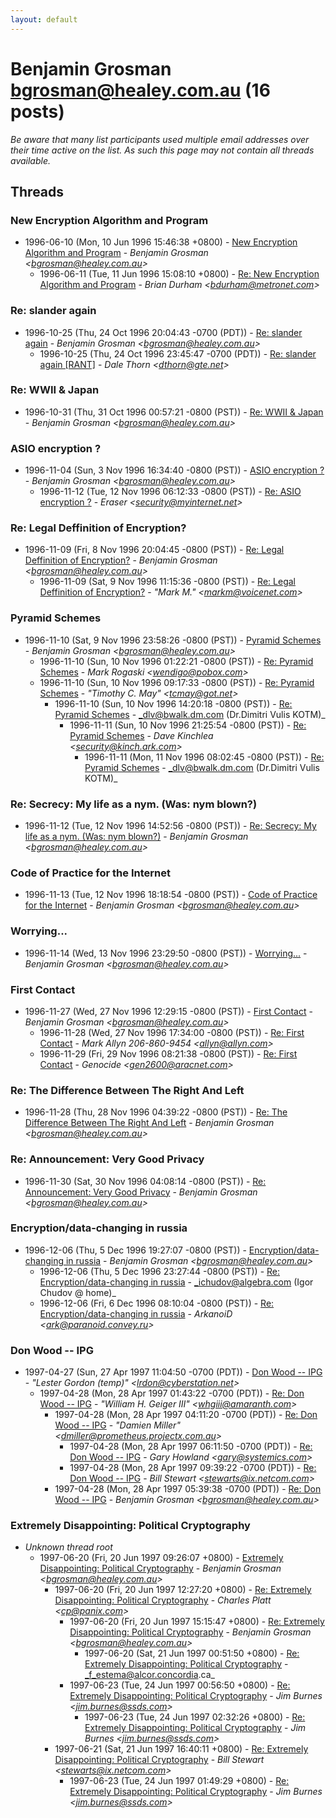 ```yaml
---
layout: default
---
```


# Benjamin Grosman <bgrosman@healey.com.au> (16 posts)

_Be aware that many list participants used multiple email addresses over their time active on the list. As such this page may not contain all threads available._

## Threads

### New Encryption Algorithm and Program
+ 1996-06-10 (Mon, 10 Jun 1996 15:46:38 +0800) - [New Encryption Algorithm and Program](/archive/1996/06/cc0638db1668cfebf169306a02859738217ceccc05c82eb7e73c5769bc753527) - _Benjamin Grosman \<bgrosman@healey.com.au\>_
  + 1996-06-11 (Tue, 11 Jun 1996 15:08:10 +0800) - [Re: New Encryption Algorithm and Program](/archive/1996/06/f7df39927efa79d03da45e40b969fd2cc673761384df7c3b5c0372001964a688) - _Brian Durham \<bdurham@metronet.com\>_

### Re: slander again
+ 1996-10-25 (Thu, 24 Oct 1996 20:04:43 -0700 (PDT)) - [Re: slander again](/archive/1996/10/7ba83977ba2950bd9825b487d5326e7cf51f2f570864a4b58d58c9d2fc55a692) - _Benjamin Grosman \<bgrosman@healey.com.au\>_
  + 1996-10-25 (Thu, 24 Oct 1996 23:45:47 -0700 (PDT)) - [Re: slander again [RANT]](/archive/1996/10/bf149bb2e790d04b9118fabbdb88b492d22b99fac2eaa7b0f314dd171a82c969) - _Dale Thorn \<dthorn@gte.net\>_

### Re: WWII & Japan
+ 1996-10-31 (Thu, 31 Oct 1996 00:57:21 -0800 (PST)) - [Re: WWII & Japan](/archive/1996/10/53a3cc1f491338bb6450f7593c77e431ebe1db7d022ce64c44d70980517ececf) - _Benjamin Grosman \<bgrosman@healey.com.au\>_

### ASIO encryption ?
+ 1996-11-04 (Sun, 3 Nov 1996 16:34:40 -0800 (PST)) - [ASIO encryption ?](/archive/1996/11/c905c2e38105401ec6c90d5364b70c72622f756e163b1f3cae89511de063b968) - _Benjamin Grosman \<bgrosman@healey.com.au\>_
  + 1996-11-12 (Tue, 12 Nov 1996 06:12:33 -0800 (PST)) - [Re: ASIO encryption ?](/archive/1996/11/fece9bf4c097f3a5226dfd90226560bcf15e8cc78dbefee99444871acbc9891d) - _Eraser \<security@myinternet.net\>_

### Re: Legal Deffinition of Encryption?
+ 1996-11-09 (Fri, 8 Nov 1996 20:04:45 -0800 (PST)) - [Re: Legal Deffinition of Encryption?](/archive/1996/11/ddb3092367e2b9e8e8f37a9c5bd7b03f684d877112df857471f1b68dbaffed0b) - _Benjamin Grosman \<bgrosman@healey.com.au\>_
  + 1996-11-09 (Sat, 9 Nov 1996 11:15:36 -0800 (PST)) - [Re: Legal Deffinition of Encryption?](/archive/1996/11/e1b549af2afa6ed5f082a6774b55a9ee5def6c407cfe1d2f108ac633cc3f47b4) - _"Mark M." \<markm@voicenet.com\>_

### Pyramid Schemes
+ 1996-11-10 (Sat, 9 Nov 1996 23:58:26 -0800 (PST)) - [Pyramid Schemes](/archive/1996/11/5efd40d52040fe3f8414b0bb65fc1a75518d1e846e7007f6825d2eda6dcb4fd0) - _Benjamin Grosman \<bgrosman@healey.com.au\>_
  + 1996-11-10 (Sun, 10 Nov 1996 01:22:21 -0800 (PST)) - [Re: Pyramid Schemes](/archive/1996/11/a43eeb222bb2480aa8899bf006a6a4b1248236246343c479eae38ab3050fe156) - _Mark Rogaski \<wendigo@pobox.com\>_
  + 1996-11-10 (Sun, 10 Nov 1996 09:17:33 -0800 (PST)) - [Re: Pyramid Schemes](/archive/1996/11/8faec0742f8e3199a92f2f81ce11c5df28c5a46a467e6b06e6431ce170faf30c) - _"Timothy C. May" \<tcmay@got.net\>_
    + 1996-11-10 (Sun, 10 Nov 1996 14:20:18 -0800 (PST)) - [Re: Pyramid Schemes](/archive/1996/11/cbfe9b6c45d12c37a48af4ba8f58202ad55aa1567d4a5cc11477162cdde8b214) - _dlv@bwalk.dm.com (Dr.Dimitri Vulis KOTM)_
      + 1996-11-11 (Sun, 10 Nov 1996 21:25:54 -0800 (PST)) - [Re: Pyramid Schemes](/archive/1996/11/617bbf193416e463f214002b65850abf79d3cdc776b756528f809f6975a6182d) - _Dave Kinchlea \<security@kinch.ark.com\>_
        + 1996-11-11 (Mon, 11 Nov 1996 08:02:45 -0800 (PST)) - [Re: Pyramid Schemes](/archive/1996/11/7f7467f98cfb74a7d04ef4367ad762f51b09f7b4edc2b415884c52b1420761ed) - _dlv@bwalk.dm.com (Dr.Dimitri Vulis KOTM)_

### Re: Secrecy: My life as a nym. (Was: nym blown?)
+ 1996-11-12 (Tue, 12 Nov 1996 14:52:56 -0800 (PST)) - [Re: Secrecy: My life as a nym. (Was: nym blown?)](/archive/1996/11/f5f5e61a2debc31991415cbbc3b87b4c307b5b108c1ec8fe1c2f74050a9ed3e7) - _Benjamin Grosman \<bgrosman@healey.com.au\>_

### Code of Practice for the Internet
+ 1996-11-13 (Tue, 12 Nov 1996 18:18:54 -0800 (PST)) - [Code of Practice for the Internet](/archive/1996/11/8dea382d94a7e90fd2641a3c0e2d0e2193a3105c963d9c2edbab31a1f498ac54) - _Benjamin Grosman \<bgrosman@healey.com.au\>_

### Worrying...
+ 1996-11-14 (Wed, 13 Nov 1996 23:29:50 -0800 (PST)) - [Worrying...](/archive/1996/11/b813a3179be0f3122f535bd403f5718b70caad8b8dbb05471891653d140eba4b) - _Benjamin Grosman \<bgrosman@healey.com.au\>_

### First Contact
+ 1996-11-27 (Wed, 27 Nov 1996 12:29:15 -0800 (PST)) - [First Contact](/archive/1996/11/5603ba6fb3b89b9450e32907722595ad87b1532280ce233cfcb01dc0b1e4313e) - _Benjamin Grosman \<bgrosman@healey.com.au\>_
  + 1996-11-28 (Wed, 27 Nov 1996 17:34:00 -0800 (PST)) - [Re: First Contact](/archive/1996/11/0b14566ca52462c88078cd72c2ad60a85a46262252b49b639f116900d34c2a18) - _Mark Allyn 206-860-9454 \<allyn@allyn.com\>_
  + 1996-11-29 (Fri, 29 Nov 1996 08:21:38 -0800 (PST)) - [Re: First Contact](/archive/1996/11/eee6a144cc07df74d96575c6d37885e8ee8670348a3b1894a5dfa19e5a8a94c6) - _Genocide \<gen2600@aracnet.com\>_

### Re: The Difference Between The Right And Left
+ 1996-11-28 (Thu, 28 Nov 1996 04:39:22 -0800 (PST)) - [Re: The Difference Between The Right And Left](/archive/1996/11/41e8441dfd3ef0807c9291518c8f8806582de7a9fbc2cebe07c524a996e177b9) - _Benjamin Grosman \<bgrosman@healey.com.au\>_

### Re: Announcement: Very Good Privacy
+ 1996-11-30 (Sat, 30 Nov 1996 04:08:14 -0800 (PST)) - [Re: Announcement: Very Good Privacy](/archive/1996/11/1877ab9da4da73752ec75108f9be705156f3defaf214d7ee0ef15634acfcf0fc) - _Benjamin Grosman \<bgrosman@healey.com.au\>_

### Encryption/data-changing in russia
+ 1996-12-06 (Thu, 5 Dec 1996 19:27:07 -0800 (PST)) - [Encryption/data-changing in russia](/archive/1996/12/5548fe4bff554b012fcdb0829e79379ca1580976989697a75acbb2cf16e4ebb0) - _Benjamin Grosman \<bgrosman@healey.com.au\>_
  + 1996-12-06 (Thu, 5 Dec 1996 23:27:44 -0800 (PST)) - [Re: Encryption/data-changing in russia](/archive/1996/12/2c0797657f06951db57ab37296f7127cfa3929576db13f0f7bf56fa6226cd519) - _ichudov@algebra.com (Igor Chudov @ home)_
  + 1996-12-06 (Fri, 6 Dec 1996 08:10:04 -0800 (PST)) - [Re: Encryption/data-changing in russia](/archive/1996/12/04f2e55dc1dc278f883b91ecc1089c679e3e205d839dcee6c0776049ac2c95e2) - _ArkanoiD \<ark@paranoid.convey.ru\>_

### Don Wood -- IPG
+ 1997-04-27 (Sun, 27 Apr 1997 11:04:50 -0700 (PDT)) - [Don Wood -- IPG](/archive/1997/04/b89838d2e270c5b8a0b0e4ea23976a7281853184c2a9fa965281b4eb7a430969) - _"Lester Gordon (temp)" \<lrdon@cyberstation.net\>_
  + 1997-04-28 (Mon, 28 Apr 1997 01:43:22 -0700 (PDT)) - [Re: Don Wood -- IPG](/archive/1997/04/9aa1fa6c0d585a48a3586b61c9e6a54e72dbf8c02da091c8065ff1062e5361f4) - _"William H. Geiger III" \<whgiii@amaranth.com\>_
    + 1997-04-28 (Mon, 28 Apr 1997 04:11:20 -0700 (PDT)) - [Re: Don Wood -- IPG](/archive/1997/04/d649d69494bfd9f20aa6d873a15495991505b31a0b15d21b542609cbae42a4df) - _"Damien Miller" \<dmiller@prometheus.projectx.com.au\>_
      + 1997-04-28 (Mon, 28 Apr 1997 06:11:50 -0700 (PDT)) - [Re: Don Wood -- IPG](/archive/1997/04/231fad165606bc0370325dd71328f196312a9317991cbb6c1c7154adbee2cbd2) - _Gary Howland \<gary@systemics.com\>_
      + 1997-04-28 (Mon, 28 Apr 1997 09:39:22 -0700 (PDT)) - [Re: Don Wood -- IPG](/archive/1997/04/25914c4c4389dc0b6a6b1cad226c7a38780dc511fb4f78556ed53181e4033ad7) - _Bill Stewart \<stewarts@ix.netcom.com\>_
    + 1997-04-28 (Mon, 28 Apr 1997 05:39:38 -0700 (PDT)) - [Re: Don Wood -- IPG](/archive/1997/04/db62b5c9bbe5ad88b7555552405bff4fb19e5e9677b52e6127bfa2f359df5029) - _Benjamin Grosman \<bgrosman@healey.com.au\>_

### Extremely Disappointing: Political Cryptography
+ _Unknown thread root_
  + 1997-06-20 (Fri, 20 Jun 1997 09:26:07 +0800) - [Extremely Disappointing: Political Cryptography](/archive/1997/06/de92910ff0b43a33f5e8e1c4936017b067a47c40e7d73eb145b6c6e5ba5d43de) - _Benjamin Grosman \<bgrosman@healey.com.au\>_
    + 1997-06-20 (Fri, 20 Jun 1997 12:27:20 +0800) - [Re: Extremely Disappointing: Political Cryptography](/archive/1997/06/8a83001bf53ff19033d778dbb5a2402b65e9f4f74f593f119fee8fa26d73935c) - _Charles Platt \<cp@panix.com\>_
      + 1997-06-20 (Fri, 20 Jun 1997 15:15:47 +0800) - [Re: Extremely Disappointing: Political Cryptography](/archive/1997/06/d59c0ca2fc0fec5cbd7ea3b5c16d0900ac814c23521a277ac77d795743b558d9) - _Benjamin Grosman \<bgrosman@healey.com.au\>_
        + 1997-06-20 (Sat, 21 Jun 1997 00:51:50 +0800) - [Re: Extremely Disappointing: Political Cryptography](/archive/1997/06/a2bc2c063beb7c1898a1e5a5f7b4951e73798770d929f83463ac92b5a38edfff) - _f_estema@alcor.concordia.ca_
      + 1997-06-23 (Tue, 24 Jun 1997 00:56:50 +0800) - [Re: Extremely Disappointing: Political Cryptography](/archive/1997/06/9e39b14a27dbee18cbf85a4ccbbff5186123345b3a16546782b2949efbcc47fb) - _Jim Burnes \<jim.burnes@ssds.com\>_
        + 1997-06-23 (Tue, 24 Jun 1997 02:32:26 +0800) - [Re: Extremely Disappointing: Political Cryptography](/archive/1997/06/21c7295ad1c3aab06861e7cbc36230a32f669194c910d768ea6bccb019db4809) - _Jim Burnes \<jim.burnes@ssds.com\>_
    + 1997-06-21 (Sat, 21 Jun 1997 16:40:11 +0800) - [Re: Extremely Disappointing: Political Cryptography](/archive/1997/06/90168a1e59eac30c1b9c37299e4551cbb71bf11c4dbb5de40e63bef810e8a092) - _Bill Stewart \<stewarts@ix.netcom.com\>_
      + 1997-06-23 (Tue, 24 Jun 1997 01:49:29 +0800) - [Re: Extremely Disappointing: Political Cryptography](/archive/1997/06/6a5f979f81d900285e2c4013e6f1eb182a7989507fe7d48c3f695f60c5a38186) - _Jim Burnes \<jim.burnes@ssds.com\>_

